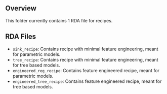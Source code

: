 ## Overview

This folder currently contains 1 RDA file for recipes.

## RDA Files
- `sink_recipe`: Contains recipe with minimal feature engineering, meant for parametric models.
- `tree_recipe`: Contains recipe with minimal feature engineering, meant for tree based models.
- `engineered_reg_recipe`: Contains feature engineered recipe, meant for parametric models.
- `engineered_tree_recipe`: Contains feature engineered recipe, meant for tree based models.